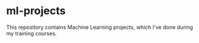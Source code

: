 # ml-projects
This repository contains Machine Learning projects, which I've done during my training courses.
